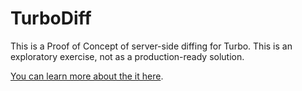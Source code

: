 # TurboDiff

This is a Proof of Concept of server-side diffing for Turbo. This is an exploratory exercise, not as a production-ready solution.

[You can learn more about the it here](https://dev.37signals.com/exploring-server-side-diffing-in-turbo).

